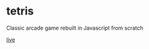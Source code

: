 # tetris
Classic arcade game rebuilt in Javascript from scratch

[live](http://yusufsoomro.github.io/tetris/)
